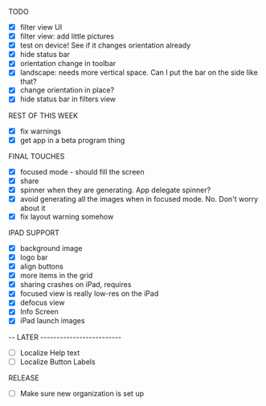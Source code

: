 
TODO

- [x] filter view UI
- [x] filter view: add little pictures
- [x] test on device! See if it changes orientation already 
- [x] hide status bar
- [x] orientation change in toolbar
- [x] landscape: needs more vertical space. Can I put the bar on the side like that?
- [x] change orientation in place?
- [x] hide status bar in filters view

REST OF THIS WEEK
- [x] fix warnings
- [x] get app in a beta program thing

FINAL TOUCHES
- [x] focused mode - should fill the screen
- [x] share
- [x] spinner when they are generating. App delegate spinner?
- [x] avoid generating all the images when in focused mode. No. Don't worry about it
- [x] fix layout warning somehow

IPAD SUPPORT
- [x] background image
- [x] logo bar
- [x] align buttons
- [x] more items in the grid
- [x] sharing crashes on iPad, requires
- [x] focused view is really low-res on the iPad
- [x] defocus view
- [x] Info Screen
- [x] iPad launch images

-- LATER -------------------------
- [ ] Localize Help text
- [ ] Localize Button Labels

RELEASE
- [ ] Make sure new organization is set up